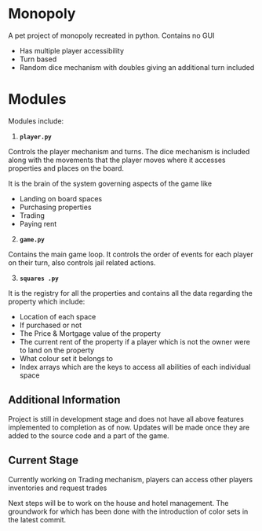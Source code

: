 # Monopoly

A pet project of monopoly recreated in python. Contains no GUI
- Has multiple player accessibility
- Turn based 
- Random dice mechanism with doubles giving an additional turn included

# Modules

Modules include: 

1. **`player.py`**
 
Controls the player mechanism and turns. The dice mechanism is included along with the movements that the player moves where it accesses properties and places on the board. 

It is the brain of the system governing aspects of the game like 
- Landing on board spaces
- Purchasing properties 
- Trading
- Paying rent

2. **`game.py`**

Contains the main game loop. It controls the order of events for each player on their turn, also controls jail related actions.

3. **`squares .py`**

It is the registry for all the properties and contains all the data regarding the property which include:
- Location of each space
- If purchased or not
- The Price & Mortgage value of the property
- The current rent of the property if a player which is not the owner were to land on the property
- What colour set it belongs to
- Index arrays which are the keys to access all abilities of each individual space
    
## Additional Information

Project is still in development stage and does not have all above features implemented to completion as of now. Updates will be made once they are added to the 
source code and a part of the game. 

## Current Stage 

Currently working on Trading mechanism, players can access other players inventories and request trades

Next steps will be to work on the house and hotel management. The groundwork for which has been done with the introduction of color sets in the latest commit.